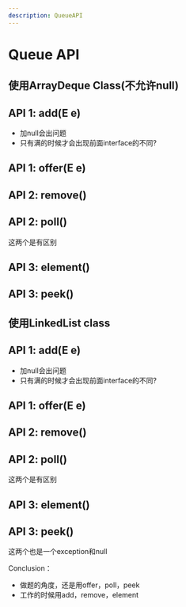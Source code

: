 ```yaml
---
description: QueueAPI
---
```


# Queue API

## 使用ArrayDeque Class(不允许null)

## API 1: add(E e)

* 加null会出问题
* 只有满的时候才会出现前面interface的不同?

## API 1: offer(E e)

## API 2: remove()

## API 2: poll()

这两个是有区别

## API 3: element()

## API 3: peek()





## 使用LinkedList class

## API 1: add(E e)

* 加null会出问题
* 只有满的时候才会出现前面interface的不同?

## API 1: offer(E e)

## API 2: remove()

## API 2: poll()

这两个是有区别

## API 3: element()

## API 3: peek()

这两个也是一个exception和null



Conclusion：

* 做题的角度，还是用offer，poll，peek
* 工作的时候用add，remove，element





## &#x20;
